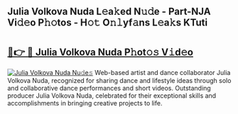 ## Julia Volkova Nuda L𝚎a𝚔ed N𝚞𝚍e - Part-NJA Vi𝚍𝚎o P𝚑𝚘tos - H𝚘𝚝 O𝚗𝚕yf𝚊ns L𝚎a𝚔s KTuti

# <h2><a href="http://kfexv6g.oniu.top/?m=Julia+Volkova+Nuda">🔗👉 🔴 Julia Volkova Nuda P𝚑ot𝚘𝚜 V𝚒d𝚎o</a></h2>

[![Julia Volkova Nuda Nu𝚍e𝚜](https://i.imgur.com/0qMVB7G.gif)](http://kfexv6g.oniu.top/?m=Julia+Volkova+Nuda)
Web-based artist and dance collaborator Julia Volkova Nuda, recognized for sharing dance and lifestyle ideas through solo and collaborative dance performances and short videos. Outstanding producer Julia Volkova Nuda, celebrated for their exceptional skills and accomplishments in bringing creative projects to life.  
